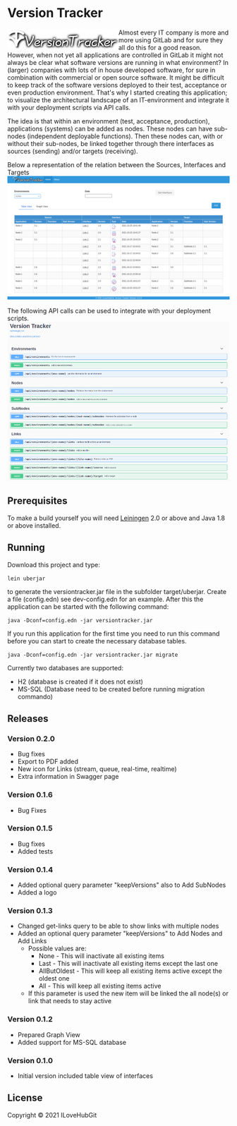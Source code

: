 # Version Tracker
<img src="/resources/public/img/vt-logo.svg" width="50%" align="left"/>

Almost every IT company is more and more using GitLab and for sure they all do this for a good reason. However, when not yet all applications are controlled in GitLab it might not always be clear what software versions are running in what environment? In (larger) companies with lots of in house developed software, for sure in combination with commercial or open source software. It might be difficult to keep track of the software versions deployed to their test, acceptance or even production environment. That's why I started creating this application; to visualize the architectural landscape of an IT-environment and integrate it with your deployment scripts via API calls.

The idea is that within an environment (test, acceptance, production), applications (systems) can be added as nodes. These nodes can have sub-nodes (independent deployable functions). Then these nodes can, with or without their sub-nodes, be linked together through there interfaces as sources (sending) and/or targets (receiving).

Below a representation of the relation between the Sources, Interfaces and Targets
![Table View][screen-table]

The following API calls can be used to integrate with your deployment scripts.
![Swagger page][screen-swagger]

## Prerequisites
To make a build yourself you will need [Leiningen][1] 2.0 or above and Java 1.8 or above installed.

## Running
Download this project and type:

    lein uberjar

to generate the versiontracker.jar file in the subfolder target/uberjar.
Create a file (config.edn) see dev-config.edn for an example. After this the application can be started with the following command:

    java -Dconf=config.edn -jar versiontracker.jar

If you run this application for the first time you need to run this command before you can start to create the necessary database tables.

    java -Dconf=config.edn -jar versiontracker.jar migrate

Currently two databases are supported:
 - H2 (database is created if it does not exist)
 - MS-SQL (Database need to be created before running migration commando)

## Releases
### Version 0.2.0

- Bug fixes
- Export to PDF added
- New icon for Links (stream, queue, real-time, realtime)
- Extra information in Swagger page

### Version 0.1.6

- Bug Fixes

### Version 0.1.5

- Bug fixes
- Added tests

### Version 0.1.4

- Added optional query parameter "keepVersions" also to Add SubNodes
- Added a logo

### Version 0.1.3

- Changed get-links query to be able to show links with multiple nodes
- Added an optional query parameter "keepVersions" to Add Nodes and Add Links
  - Possible values are:
    - None - This will inactivate all existing items
    - Last - This will inactivate all existing items except the last one
    - AllButOldest - This will keep all existing items active except the oldest one
    - All - This will keep all existing items active
  - If this parameter is used the new item will be linked the all node(s) or link that needs to stay active

### Version 0.1.2

- Prepared Graph View
- Added support for MS-SQL database

### Version 0.1.0

- Initial version included table view of interfaces

## License
Copyright © 2021 ILoveHubGit

[1]: https://github.com/technomancy/leiningen

[screen-table]: /resources/public/img/versiontracker-0.2.0.png "Table view"
[screen-swagger]: /resources/public/img/vt-swagger-0.2.0.png "Swagger view"
[VT-image]: /resources/public/img/vt-logo.svg "Logo"
